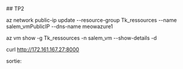 \## TP2



az network public-ip update --resource-group Tk\_ressources --name salem\_vmPublicIP --dns-name meowazure1

az vm show -g Tk\_ressources -n salem\_vm --show-details -d

curl http://172.161.167.27:8000

sortie: 

<!DOCTYPE html>

<html lang="en">

<head>

&nbsp;   <meta charset="UTF-8">

&nbsp;   <meta name="viewport" content="width=device-width, initial-scale=1.0">

&nbsp;   <title>Purr Messages - Cat Message Board</title>

&nbsp;   <style>

&nbsp;       /\* Modern CSS with cat-themed design \*/

&nbsp;       :root {

&nbsp;           --primary: #ff6b6b;

&nbsp;           --secondary: #4ecdc4;

&nbsp;           --accent: #ffd166;

&nbsp;           --dark: #1a1a2e;

&nbsp;           --light: #f8f9fa;

&nbsp;           --gradient: linear-gradient(135deg, #667eea 0%, #764ba2 100%);

&nbsp;           --cat-paw: #ff9a8b;

&nbsp;       }

// Format timestamp

&nbsp;       function formatTime(timestamp) {

&nbsp;           const date = new Date(timestamp);

&nbsp;           return date.toLocaleString();

&nbsp;       }



&nbsp;       // Auto-refresh messages every 30 seconds

&nbsp;       setInterval(loadMessages, 30000);

&nbsp;   </script>

</body>







\# creation de la vm en utilisant cloud-init

az vm create --resource-group Tk\_ressources --name ma\_vm\_cloudinit --image Ubuntu2204 --custom-data "~/.ssh/cloud-init.txt" --ssh-key-values "C:\\Users\\tosss\\.ssh\\cloud\_tp.pub" --location switzerlandnorth --size Standard\_B1s





\# verification du bon fonctionnement de cloud-init

ssh tk@172.161.95.92

sudo systemctl status cloud-init

cloud-init status

ls -al /var/log/cloud-init\*







\# Ajout d'un nouvel user

\- name: crack

&nbsp;   sudo: ALL=(ALL) NOPASSWD:ALL

&nbsp;   groups: sudo

&nbsp;   shell: /bin/bash

&nbsp;   ssh\_authorized\_keys:

&nbsp;     - ssh-ed25519 AAAAC3NzaC1lZDI1NTE5AAAAIA2kd0T4xSrbiguOnBRSCV8kuiFtAFP8ZHSOPwtKpaLT tosss@Salem

packages:

&nbsp; - mysql-server

&nbsp; - mysql-client



runcmd:

&nbsp; - systemctl enable mysql

&nbsp; - systemctl start MySQL



&nbsp; - for i in $(seq 1 30); do ss -lnp | grep -q ':3306' \&\& break || sleep 1; done

&nbsp; 

&nbsp; - mysql -e "CREATE DATABASE IF NOT EXISTS meow\_database;"

&nbsp; - mysql -e "CREATE USER IF NOT EXISTS 'meow'@'%' IDENTIFIED BY 'meow';"

&nbsp; - mysql -e "GRANT ALL PRIVILEGES ON meow\_database.\* TO 'meow'@'%';"

&nbsp; - mysql -e "FLUSH PRIVILEGES;" 

